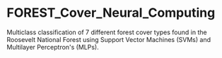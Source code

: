# FOREST_Cover_Neural_Computing
Multiclass classification of 7 different forest cover types found in the Roosevelt National Forest using Support Vector Machines (SVMs) and Multilayer Perceptron's (MLPs).
